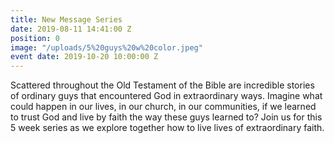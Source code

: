 ```yaml
---
title: New Message Series
date: 2019-08-11 14:41:00 Z
position: 0
image: "/uploads/5%20guys%20w%20color.jpeg"
event date: 2019-10-20 10:00:00 Z
---
```


Scattered throughout the Old Testament of the Bible are incredible stories of ordinary guys that encountered God in extraordinary ways. Imagine what could happen in our lives, in our church, in our communities, if we learned to trust God and live by faith the way these guys learned to?  Join us for this 5 week series as we explore together how to live lives of extraordinary faith.